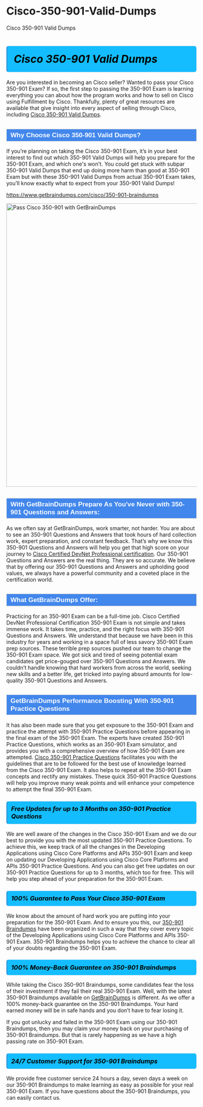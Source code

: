 # Cisco-350-901-Valid-Dumps
Cisco 350-901 Valid Dumps
<h1><strong><span style="display: block; color: #000000; background: #14BDFF; border: 0.5px solid #AED6F1; border-left: 3px solid #3498DB; padding: .6em; border-radius: 6px;">                     <em>Cisco 350-901 <span class="exam_variation">Valid Dumps</span> </em>                </span></strong>            </h1>                        <p>Are you interested in becoming an Cisco seller? Wanted to pass your Cisco 350-901 Exam? If so, the first step to passing the 350-901 Exam is             learning everything you can about how the program works and how to sell on Cisco using Fulfillment by Cisco. Thankfully, plenty of great resources             are available that give insight into every aspect of selling through Cisco, including <a href="https://www.getbraindumps.com/cisco/350-901-braindumps">Cisco 350-901 <span class="exam_variation">Valid Dumps</span></a>.</p>                        <h2 style="background: #4287ec; border: 1px solid #cccccc; padding: 5px 10px;">                <span style="color: #ffffff;">                    <span style="font-size: 11pt;">                        <span style="line-height: normal;">                            <span style="font-family: Calibri,sans-serif;">                                <strong>                                    <span style="font-size: 13.0pt;">Why Choose Cisco 350-901 <span class="exam_variation">Valid Dumps</span>?</span>                                </strong>                            </span>                        </span>                    </span>                </span>            </h2>                        <p>If you’re planning on taking the Cisco 350-901 Exam, it’s in your best interest to find out which 350-901 <span class="exam_variation">Valid Dumps</span> will help you prepare for the 350-901 Exam,             and which one's won’t. You could get stuck with subpar 350-901 <span class="exam_variation">Valid Dumps</span> that end up doing more harm than good at 350-901 Exam but with these 350-901 <span class="exam_variation">Valid Dumps</span>             from actual 350-901 Exam takes, you’ll know exactly what to expect from your 350-901 <span class="exam_variation">Valid Dumps</span>!</p>                                    <p><a href="https://www.getbraindumps.com/cisco/350-901-braindumps">https://www.getbraindumps.com/cisco/350-901-braindumps</a></p>                        <p><a href="https://www.getbraindumps.com/"><img src="https://www.getbraindumps.com/images/get-updated-exam-questions-with-discount-getbraindumps.jpg" class="postImage" alt="Pass Cisco 350-901 with GetBrainDumps" width="750"></a></p>                                        <h2 style="background: #4287ec; border: 1px solid #cccccc; padding: 5px 10px;">                <span style="color: #ffffff;">                    <span style="font-size: 11pt;">                        <span style="line-height: normal;">                            <span style="font-family: Calibri,sans-serif;">                                <strong>                                    <span style="font-size: 13.0pt;">With GetBrainDumps Prepare As You've Never with 350-901 <span class="exam_variation2">Questions and Answers</span>:</span>                                </strong>                            </span>                        </span>                    </span>                </span>            </h2>                        <p>As we often say at GetBrainDumps, work smarter, not harder. You are about to see an 350-901 <span class="exam_variation2">Questions and Answers</span> that took hours of hard collection work,             expert preparation, and constant feedback. That’s why we know this 350-901 <span class="exam_variation2">Questions and Answers</span> will help you get that high score on your journey to             <a href="https://www.getbraindumps.com/cisco/cisco-certified-devnet-professional-braindumps.html">Cisco Certified DevNet Professional certification</a>. Our 350-901 <span class="exam_variation2">Questions and Answers</span> are the real thing. They are so accurate. We believe that by offering             our 350-901 <span class="exam_variation2">Questions and Answers</span> and upholding good values, we always have a powerful community and a coveted place in the certification world.</p>                        <h2 style="background: #4287ec; border: 1px solid #cccccc; padding: 5px 10px;">                <span style="color: #ffffff;">                    <span style="font-size: 11pt;">                        <span style="line-height: normal;">                            <span style="font-family: Calibri,sans-serif;">                                <strong>                                    <span style="font-size: 13.0pt;">What GetBrainDumps Offer:</span>                                </strong>                            </span>                        </span>                    </span>                </span>            </h2>                        <p>Practicing for an 350-901 Exam can be a full-time job. Cisco Certified DevNet Professional Certification 350-901 Exam is not simple and takes immense work.             It takes time, practice, and the right focus with 350-901 <span class="exam_variation2">Questions and Answers</span>. We understand that because we have been in this industry for years and working in a             space full of less savory 350-901 Exam prep sources. These terrible prep sources pushed our team to change the 350-901 Exam space. We got sick and             tired of seeing potential exam candidates get price-gouged over 350-901 <span class="exam_variation2">Questions and Answers</span>. We couldn’t handle knowing that hard workers from across the world,             seeking new skills and a better life, get tricked into paying absurd amounts for low-quality 350-901 <span class="exam_variation2">Questions and Answers</span>.</p>                        <h2 style="background: #4287ec; border: 1px solid #cccccc; padding: 5px 10px;">                <span style="color: #ffffff;">                    <span style="font-size: 11pt;">                        <span style="line-height: normal;">                            <span style="font-family: Calibri,sans-serif;">                                <strong>                                    <span style="font-size: 13.0pt;">GetBrainDumps Performance Boosting With 350-901 <span class="exam_variation3">Practice Questions</span></span>                                </strong>                            </span>                        </span>                    </span>                </span>            </h2>                        <p>It has also been made sure that you get exposure to the 350-901 Exam and practice the attempt with 350-901 <span class="exam_variation3">Practice Questions</span> before appearing in             the final exam of the 350-901 Exam. The experts have created 350-901 <span class="exam_variation3">Practice Questions</span>, which works as an 350-901 Exam simulator, and provides you with             a comprehensive overview of how 350-901 Exam are attempted. <a href="https://www.getbraindumps.com/cisco-braindumps.html">Cisco 350-901 <span class="exam_variation3">Practice Questions</span></a> facilitates you with the guidelines that are to be followed             for the best use of knowledge learned from the Cisco 350-901 Exam. It also helps to repeat all the 350-901 Exam concepts and rectify any mistakes.             These quick 350-901 <span class="exam_variation3">Practice Questions</span> will help you improve many weak points and will enhance your competence to attempt the final 350-901 Exam.</p>                        <h3>                <strong>                    <span style="display: block; color: #000000; background: #14BDFF; border: 0.5px solid #AED6F1; border-left: 3px solid #3498DB; padding: .6em; border-radius: 6px;">                        <em>Free Updates for up to 3 Months on 350-901 <span class="exam_variation3">Practice Questions</span></em>                    </span>                </strong>            </h3>                        <p>We are well aware of the changes in the Cisco 350-901 Exam and we do our best to provide you with the most updated 350-901 <span class="exam_variation3">Practice Questions</span>.             To achieve this, we keep track of all the changes in the Developing Applications using Cisco Core Platforms and APIs 350-901 Exam and keep on updating our             Developing Applications using Cisco Core Platforms and APIs 350-901 <span class="exam_variation3">Practice Questions</span>. And you can also get free updates on our 350-901 <span class="exam_variation3">Practice Questions</span> for up to 3 months,             which too for free. This will help you step ahead of your preparation for the 350-901 Exam.</p>                        <h3>                <strong>                    <span style="display: block; color: #000000; background: #14BDFF; border: 0.5px solid #AED6F1; border-left: 3px solid #3498DB; padding: .6em; border-radius: 6px;">                        <em>100% Guarantee to Pass Your Cisco 350-901 Exam</em>                    </span>                </strong>            </h3>                        <p>We know about the amount of hard work you are putting into your preparation for the 350-901 Exam. And to ensure you this, our <a href="https://www.getbraindumps.com/cisco/350-901-braindumps">350-901 <span class="exam_variation4">Braindumps</span></a>             have been organized in such a way that they cover every topic of the Developing Applications using Cisco Core Platforms and APIs 350-901 Exam. 350-901 <span class="exam_variation4">Braindumps</span>             helps you to achieve the chance to clear all of your doubts regarding the 350-901 Exam.</p>                        <h3>                <strong>                    <span style="display: block; color: #000000; background: #14BDFF; border: 0.5px solid #AED6F1; border-left: 3px solid #3498DB; padding: .6em; border-radius: 6px;">                        <em>100% Money-Back Guarantee on 350-901 <span class="exam_variation4">Braindumps</span> </em>                    </span>                </strong>            </h3>                        <p>While taking the Cisco 350-901 <span class="exam_variation4">Braindumps</span>, some candidates fear the loss of their investment if they fail their real 350-901 Exam. Well, with the latest             350-901 <span class="exam_variation4">Braindumps</span> available on <a href="https://www.getbraindumps.com/cisco/cisco-certified-devnet-professional-braindumps.html">GetBrainDumps</a> is different. As we offer a 100% money-back guarantee on the 350-901 <span class="exam_variation4">Braindumps</span>. Your hard earned money will be             in safe hands and you don’t have to fear losing it.</p>                        <p>If you got unlucky and failed in the 350-901 Exam using our 350-901 <span class="exam_variation4">Braindumps</span>, then you may claim your money back on your purchasing of 350-901 <span class="exam_variation4">Braindumps</span>.             But that is rarely happening as we have a high passing rate on 350-901 Exam.</p>                        <h3>                <strong>                    <span style="display: block; color: #000000; background: #14BDFF; border: 0.5px solid #AED6F1; border-left: 3px solid #3498DB; padding: .6em; border-radius: 6px;">                        <em>24/7 Customer Support for 350-901 <span class="exam_variation4">Braindumps</span></em>                    </span>                </strong>            </h3>                        <p>We provide free customer service 24 hours a day, seven days a week on our 350-901 <span class="exam_variation4">Braindumps</span> to make learning as easy as possible for your             real 350-901 Exam. If you have questions about the 350-901 <span class="exam_variation4">Braindumps</span>, you can easily contact us.</p>                    
